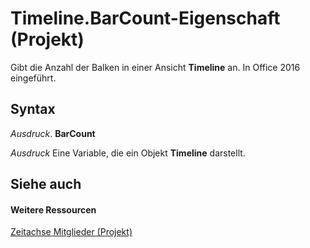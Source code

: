
# Timeline.BarCount-Eigenschaft (Projekt)

Gibt die Anzahl der Balken in einer Ansicht  **Timeline** an. In Office 2016 eingeführt.


## Syntax

 _Ausdruck_. **BarCount**

 _Ausdruck_ Eine Variable, die ein Objekt **Timeline** darstellt.


## Siehe auch


#### Weitere Ressourcen


[Zeitachse Mitglieder (Projekt)](http://msdn.microsoft.com/library/ac50eced-d876-ee09-f8f4-01fb2272ddf0%28Office.15%29.aspx)